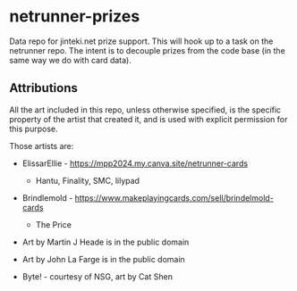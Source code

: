 # netrunner-prizes
Data repo for jinteki.net prize support. This will hook up to a task on the netrunner repo. The intent is to decouple prizes from the code base (in the same way we do with card data).

## Attributions
All the art included in this repo, unless otherwise specified, is the specific property of the artist that created it, and is used with explicit permission for this purpose.

Those artists are:
* ElissarEllie - https://mpp2024.my.canva.site/netrunner-cards
  * Hantu, Finality, SMC, lilypad
* Brindlemold - https://www.makeplayingcards.com/sell/brindelmold-cards
  * The Price
* Art by Martin J Heade is in the public domain
* Art by John La Farge is in the public domain

* Byte! - courtesy of NSG, art by Cat Shen
